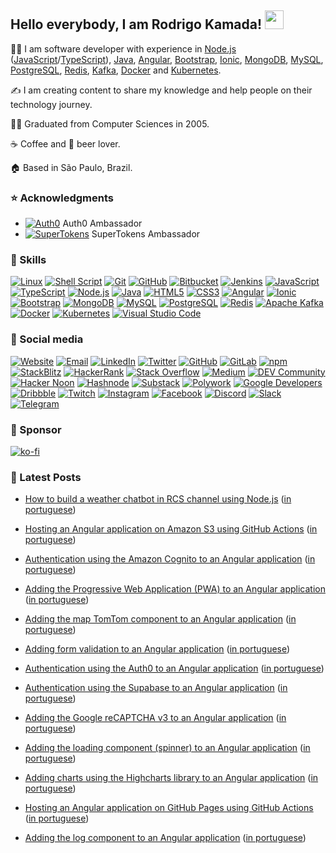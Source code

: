 ## Hello everybody, I am Rodrigo Kamada! <img src="https://res.cloudinary.com/rodrigokamada/image/upload/v1634480368/Icons/hand_hello_flzzd0.gif" width="30px">

👨‍💻 I am software developer with experience in [Node.js](https://nodejs.org/) ([JavaScript](https://developer.mozilla.org/docs/Web/JavaScript)/[TypeScript](https://www.typescriptlang.org/)), [Java](https://www.java.com/), [Angular](https://angular.io/), [Bootstrap](https://getbootstrap.com/), [Ionic](https://ionicframework.com/), [MongoDB](https://www.mongodb.com/), [MySQL](https://www.mysql.com/), [PostgreSQL](https://www.postgresql.org/), [Redis](https://redis.io/), [Kafka](https://kafka.apache.org/), [Docker](https://www.docker.com/) and [Kubernetes](https://kubernetes.io/).

✍️ I am creating content to share my knowledge and help people on their technology journey. 

👨‍🎓 Graduated from Computer Sciences in 2005.

☕ Coffee and 🍺 beer lover.

🏠 Based in São Paulo, Brazil.



### ⭐ Acknowledgments

* [![Auth0](https://res.cloudinary.com/rodrigokamada/image/upload/v1644161115/Ambassador/auth0_14x16.png)](https://auth0.com/ambassador-program) Auth0 Ambassador
* [![SuperTokens](https://res.cloudinary.com/rodrigokamada/image/upload/v1644161115/Ambassador/supertokens_18x16.png)](https://supertokens.com/ambassadors) SuperTokens Ambassador



### 🙌 Skills

[![Linux](https://shields.braskam.com/v1/shields?name=linux&format=circle&size=medium)](https://kubernetes.io/)
[![Shell Script](https://shields.braskam.com/v1/shields?name=shellscript&format=circle&size=medium)](https://wikipedia.org/wiki/Shell_script)
[![Git](https://shields.braskam.com/v1/shields?name=git&format=circle&size=medium)](https://git-scm.com/)
[![GitHub](https://shields.braskam.com/v1/shields?name=github&format=circle&size=medium)](https://github.com/)
[![Bitbucket](https://shields.braskam.com/v1/shields?name=bitbucket&format=circle&size=medium)](https://bitbucket.org/)
[![Jenkins](https://shields.braskam.com/v1/shields?name=jenkins&format=circle&size=medium)](https://www.jenkins.io/)
[![JavaScript](https://shields.braskam.com/v1/shields?name=javascript&format=circle&size=medium)](https://developer.mozilla.org/docs/Web/JavaScript)
[![TypeScript](https://shields.braskam.com/v1/shields?name=typescript&format=circle&size=medium)](https://www.typescriptlang.org/)
[![Node.js](https://shields.braskam.com/v1/shields?name=nodejs&format=circle&size=medium)](https://nodejs.org/)
[![Java](https://shields.braskam.com/v1/shields?name=java&format=circle&size=medium)](https://www.java.com/)
[![HTML5](https://shields.braskam.com/v1/shields?name=html5&format=circle&size=medium)](https://developer.mozilla.org/docs/Web/HTML/HTML5)
[![CSS3](https://shields.braskam.com/v1/shields?name=css3&format=circle&size=medium)](https://developer.mozilla.org/docs/Web/CSS)
[![Angular](https://shields.braskam.com/v1/shields?name=angular&format=circle&size=medium)](https://angular.io/)
[![Ionic](https://shields.braskam.com/v1/shields?name=ionic&format=circle&size=medium)](https://ionicframework.com/)
[![Bootstrap](https://shields.braskam.com/v1/shields?name=bootstrap&format=circle&size=medium)](https://getbootstrap.com/)
[![MongoDB](https://shields.braskam.com/v1/shields?name=mongodb&format=circle&size=medium)](https://www.mongodb.com/)
[![MySQL](https://shields.braskam.com/v1/shields?name=mysql&format=circle&size=medium)](https://www.mysql.com/)
[![PostgreSQL](https://shields.braskam.com/v1/shields?name=postgresql&format=circle&size=medium)](https://www.postgresql.org/)
[![Redis](https://shields.braskam.com/v1/shields?name=redis&format=circle&size=medium)](https://redis.io/)
[![Apache Kafka](https://shields.braskam.com/v1/shields?name=apachekafka&format=circle&size=medium)](https://kafka.apache.org/)
[![Docker](https://shields.braskam.com/v1/shields?name=docker&format=circle&size=medium)](https://www.docker.com/)
[![Kubernetes](https://shields.braskam.com/v1/shields?name=kubernetes&format=circle&size=medium)](https://kubernetes.io/)
[![Visual Studio Code](https://shields.braskam.com/v1/shields?name=visualstudiocode&format=circle&size=medium)](https://code.visualstudio.com/)



### 🤝 Social media

[![Website](https://shields.braskam.com/v1/shields?name=website&format=circle&size=medium)](https://rodrigo.kamada.com.br)
[![Email](https://shields.braskam.com/v1/shields?name=email&format=circle&size=medium)](mailto:rodrigo@kamada.com.br)
[![LinkedIn](https://shields.braskam.com/v1/shields?name=linkedin&format=circle&size=medium)](https://www.linkedin.com/in/rodrigokamada)
[![Twitter](https://shields.braskam.com/v1/shields?name=twitter&format=circle&size=medium)](https://twitter.com/rodrigokamada)
[![GitHub](https://shields.braskam.com/v1/shields?name=github&format=circle&size=medium)](https://github.com/rodrigokamada)
[![GitLab](https://shields.braskam.com/v1/shields?name=gitlab&format=circle&size=medium)](https://gitlab.com/rodrigokamada)
[![npm](https://shields.braskam.com/v1/shields?name=npm&format=circle&size=medium)](https://www.npmjs.com/~rodrigokamada)
[![StackBlitz](https://shields.braskam.com/v1/shields?name=stackblitz&format=circle&size=medium)](https://stackblitz.com/@rodrigokamada)
[![HackerRank](https://shields.braskam.com/v1/shields?name=hackerrank&format=circle&size=medium)](https://www.hackerrank.com/rodrigokamada)
[![Stack Overflow](https://shields.braskam.com/v1/shields?name=stackoverflow&format=circle&size=medium)](https://stackoverflow.com/users/10433716/rodrigo-kamada)
[![Medium](https://shields.braskam.com/v1/shields?name=medium&format=circle&size=medium)](https://rodrigokamada.medium.com)
[![DEV Community](https://shields.braskam.com/v1/shields?name=dev&format=circle&size=medium)](https://dev.to/rodrigokamada)
[![Hacker Noon](https://shields.braskam.com/v1/shields?name=hackernoon&format=circle&size=medium)](https://hackernoon.com/u/rodrigokamada)
[![Hashnode](https://shields.braskam.com/v1/shields?name=hashnode&format=circle&size=medium)](https://rodrigokamada.hashnode.dev/)
[![Substack](https://shields.braskam.com/v1/shields?name=substack&format=circle&size=medium)](https://rodrigokamada.substack.com/)
[![Polywork](https://shields.braskam.com/v1/shields?name=polywork&format=circle&size=medium)](https://www.polywork.com/rodrigokamada)
[![Google Developers](https://shields.braskam.com/v1/shields?name=google&format=circle&size=medium)](https://g.dev/rodrigokamada)
[![Dribbble](https://shields.braskam.com/v1/shields?name=dribbble&format=circle&size=medium)](https://dribbble.com/rodrigokamada)
[![Twitch](https://shields.braskam.com/v1/shields?name=twitch&format=circle&size=medium)](https://twitch.tv/rodrigokamada)
[![Instagram](https://shields.braskam.com/v1/shields?name=instagram&format=circle&size=medium)](https://www.instagram.com/rodrigokamada)
[![Facebook](https://shields.braskam.com/v1/shields?name=facebook&format=circle&size=medium)](https://fb.me/rodrigokpd)
[![Discord](https://shields.braskam.com/v1/shields?name=discord&format=circle&size=medium)](https://discordapp.com/users/497956332897566721)
[![Slack](https://shields.braskam.com/v1/shields?name=slack&format=circle&size=medium)](https://acmeco.slack.com/team/UKEUM0NS0)
[![Telegram](https://shields.braskam.com/v1/shields?name=telegram&format=circle&size=medium)](https://t.me/rodrigokamada)



### 🤗 Sponsor

[![ko-fi](https://ko-fi.com/img/githubbutton_sm.svg)](https://ko-fi.com/P5P86DNKR)



### 📝 Latest Posts

* [How to build a weather chatbot in RCS channel using Node.js](https://rodrigokamada.medium.com/how-to-build-a-weather-chatbot-in-rcs-channel-using-node-js-6864b04864df) ([in portuguese](https://rodrigo.kamada.com.br/blog/como-construir-um-chatbot-de-previsao-do-tempo-no-canal-rcs-usando-nodejs))

* [Hosting an Angular application on Amazon S3 using GitHub Actions](https://dev.to/rodrigokamada/hosting-an-angular-application-on-amazon-s3-using-github-actions-3h6g) ([in portuguese](https://rodrigo.kamada.com.br/blog/hospedando-uma-aplicacao-angular-no-amazon-s3-usando-o-github-actions))

* [Authentication using the Amazon Cognito to an Angular application](https://rodrigokamada.substack.com/p/authentication-using-the-amazon-cognito) ([in portuguese](https://rodrigo.kamada.com.br/blog/autenticacao-usando-o-amazon-cognito-em-uma-aplicacao-angular))

* [Adding the Progressive Web Application (PWA) to an Angular application](https://rodrigokamada.hashnode.dev/adding-the-progressive-web-application-pwa-to-an-angular-application) ([in portuguese](https://rodrigo.kamada.com.br/blog/adicionando-o-aplicativo-web-progressivo-pwa-em-uma-aplicacao-angular))

* [Adding the map TomTom component to an Angular application](https://hackernoon.com/adding-the-map-tomtom-component-to-an-angular-application) ([in portuguese](https://rodrigo.kamada.com.br/blog/adicionando-o-componente-de-mapa-tomtom-em-uma-aplicacao-angular))

* [Adding form validation to an Angular application](https://rodrigokamada.medium.com/adding-form-validation-to-an-angular-application-9256ede9ecd3) ([in portuguese](https://rodrigo.kamada.com.br/blog/adicionando-validacao-no-formulario-em-uma-aplicacao-angular))

* [Authentication using the Auth0 to an Angular application](https://rodrigokamada.substack.com/p/authentication-using-the-auth0-to) ([in portuguese](https://rodrigo.kamada.com.br/blog/autenticacao-usando-o-auth0-em-uma-aplicacao-angular))

* [Authentication using the Supabase to an Angular application](https://dev.to/rodrigokamada/authentication-using-the-supabase-to-an-angular-application-2jek) ([in portuguese](https://rodrigo.kamada.com.br/blog/autenticacao-usando-o-auth0-em-uma-aplicacao-angular))

* [Adding the Google reCAPTCHA v3 to an Angular application](https://rodrigokamada.hashnode.dev/adding-the-google-recaptcha-v3-to-an-angular-application) ([in portuguese](https://rodrigo.kamada.com.br/blog/adicionando-o-google-recaptcha-v3-em-uma-aplicacao-angular))

* [Adding the loading component (spinner) to an Angular application](https://hackernoon.com/adding-the-loading-component-ngx-spinner-to-an-angular-application) ([in portuguese](https://rodrigo.kamada.com.br/blog/adicionando-o-componente-de-carregamento-spinner-em-uma-aplicacao-angular))

* [Adding charts using the Highcharts library to an Angular application](https://rodrigokamada.medium.com/adding-charts-using-the-highcharts-library-to-an-angular-application-5b07912ddbc2) ([in portuguese](https://rodrigo.kamada.com.br/blog/adicionando-graficos-usando-a-biblioteca-highcharts-em-uma-aplicacao-angular))

* [Hosting an Angular application on GitHub Pages using GitHub Actions](https://rodrigokamada.substack.com/p/hosting-an-angular-application-on) ([in portuguese](https://rodrigo.kamada.com.br/blog/hospedando-uma-aplicacao-angular-no-github-pages-usando-o-github-actions))

* [Adding the log component to an Angular application](https://dev.to/rodrigokamada/adding-the-log-component-to-an-angular-application-49f9) ([in portuguese](https://rodrigo.kamada.com.br/blog/adicionando-o-componente-de-log-em-uma-aplicacao-angular))
